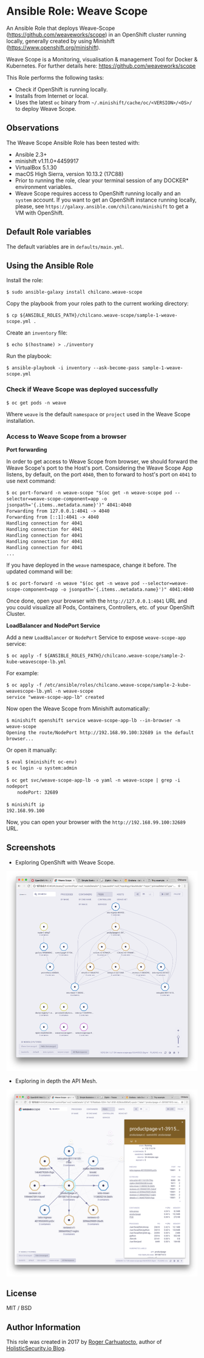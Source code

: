 # Ansible Role: Weave Scope

An Ansible Role that deploys Weave-Scope (https://github.com/weaveworks/scope) in an OpenShift cluster running locally, generally created by using Minishift (https://www.openshift.org/minishift).

Weave Scope is a Monitoring, visualisation & management Tool for Docker & Kubernetes.
For further details here: https://github.com/weaveworks/scope

This Role performs the following tasks:

- Check if OpenShift is running locally.
- Installs from Internet or local.
- Uses the latest `oc` binary from `~/.minishift/cache/oc/<VERSION>/<OS>/` to deploy Weave Scope.

## Observations

The Weave Scope Ansible Role has been tested with:
- Ansible 2.3+
- minishift v1.11.0+4459917
- VirtualBox 5.1.30
- macOS High Sierra, version 10.13.2 (17C88)
- Prior to running the role, clear your terminal session of any DOCKER* environment variables.
- Weave Scope requires access to OpenShift running locally and an `system` account. If you want to get an OpenShift instance running locally, please, see `https://galaxy.ansible.com/chilcano/minishift` to get a VM with OpenShift.

## Default Role variables

The default variables are in `defaults/main.yml`.

## Using the Ansible Role

Install the role:
```
$ sudo ansible-galaxy install chilcano.weave-scope
```

Copy the playbook from your roles path to the current working directory:
```
$ cp ${ANSIBLE_ROLES_PATH}/chilcano.weave-scope/sample-1-weave-scope.yml .
```

Create an `inventory` file:
```
$ echo $(hostname) > ./inventory
```

Run the playbook:
```
$ ansible-playbook -i inventory --ask-become-pass sample-1-weave-scope.yml
```

### Check if Weave Scope was deployed successfully

```
$ oc get pods -n weave

```

Where `weave` is the default `namespace` or `project` used in the Weave Scope installation.


### Access to Weave Scope from a browser

__Port forwarding__

In order to get access to Weave Scope from browser, we should forward the Weave Scope's port to the Host's port. Considering the Weave Scope App listens, by default, on the port `4040`, then to forward to host's port on `4041` to use next command:
```
$ oc port-forward -n weave-scope "$(oc get -n weave-scope pod --selector=weave-scope-component=app -o jsonpath='{.items..metadata.name}')" 4041:4040
Forwarding from 127.0.0.1:4041 -> 4040
Forwarding from [::1]:4041 -> 4040
Handling connection for 4041
Handling connection for 4041
Handling connection for 4041
Handling connection for 4041
Handling connection for 4041
...
```

If you have deployed in the `weave` namespace, change it before. The updated command will be:
```
$ oc port-forward -n weave "$(oc get -n weave pod --selector=weave-scope-component=app -o jsonpath='{.items..metadata.name}')" 4041:4040
```

Once done, open your browser with the `http://127.0.0.1:4041` URL and you could visualize all Pods, Containers, Controllers, etc. of your OpenShift Cluster.

__LoadBalancer and NodePort Service__

Add a new `LoadBalancer` or `NodePort` Service to expose `weave-scope-app` service:
```
$ oc apply -f ${ANSIBLE_ROLES_PATH}/chilcano.weave-scope/sample-2-kube-weavescope-lb.yml
```

For example:
```
$ oc apply -f /etc/ansible/roles/chilcano.weave-scope/sample-2-kube-weavescope-lb.yml -n weave-scope
service "weave-scope-app-lb" created
```

Now open the Weave Scope from Minishift automatically:
```
$ minishift openshift service weave-scope-app-lb --in-browser -n weave-scope
Opening the route/NodePort http://192.168.99.100:32689 in the default browser...
```

Or open it manually:
```
$ eval $(minishift oc-env)
$ oc login -u system:admin

$ oc get svc/weave-scope-app-lb -o yaml -n weave-scope | grep -i nodeport
    nodePort: 32689

$ minishift ip
192.168.99.100
```

Now, you can open your browser with the `http://192.168.99.100:32689` URL.


## Screenshots

* Exploring OpenShift with Weave Scope.

![Exploring OpenShift with Weave Scope](https://github.com/chilcano/ansible-role-weave-scope/blob/master/imgs/api-mesh-security-2-weave-scope.png "Exploring OpenShift with Weave Scope")


* Exploring in depth the API Mesh.

![Exploring in depth the API Mesh](https://github.com/chilcano/ansible-role-weave-scope/blob/master/imgs/api-mesh-security-9-weave-scope-bookinfo-mesh.png "Exploring in depth the API Mesh")


## License

MIT / BSD

## Author Information

This role was created in 2017 by [Roger Carhuatocto](https://www.linkedin.com/in/rcarhuatocto), author of [HolisticSecurity.io Blog](https://holisticsecurity.io).
